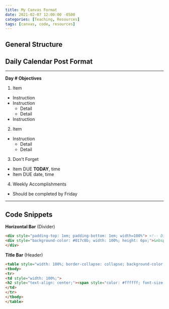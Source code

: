 ```yaml
---
title: My Canvas Format
date: 2021-02-07 12:00:00 -0500
categories: [Teaching, Resources]
tags: [canvas, code, resources]
---
```


## General Structure

## Daily Calendar Post Format

---

**Day # Objectives**

1. Item
  - Instruction
  - Instruction
    - Detail
    - Detail
  - Instruction
2. Item
  - Instruction
    - Detail
    - Detail
3. Don't Forget
  - Item DUE **TODAY**, time
  - Item DUE date, time
4. Weekly Accomplishments
  - Should be completed by Friday

---

## Code Snippets

**Horizontal Bar** (Divider)
```html
<div style="padding-top: 1em; padding-bottom: 1em; width=100%"> <!-- Divider -->
<div style="background-color: #017c8b; width: 100%; height: 6px;">&nbsp;</div>
</div>
```

**Title Bar** (Header)
```html
<table style="width: 100%; border-collapse: collapse; background-color: #017c8b;" border="1">
<tbody>
<tr>
<td style="width: 100%;">
<h2 style="text-align: center;"><span style="color: #ffffff; font-size: 24pt;"> Title </span></h2>
</td>
</tr>
</tbody>
</table>
```
